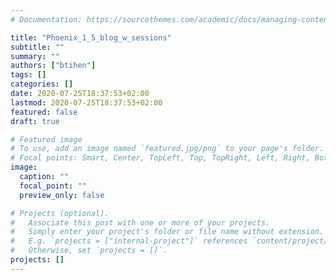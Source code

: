 ```yaml
---
# Documentation: https://sourcethemes.com/academic/docs/managing-content/

title: "Phoenix_1_5_blog_w_sessions"
subtitle: ""
summary: ""
authors: ["btihen"]
tags: []
categories: []
date: 2020-07-25T18:37:53+02:00
lastmod: 2020-07-25T18:37:53+02:00
featured: false
draft: true

# Featured image
# To use, add an image named `featured.jpg/png` to your page's folder.
# Focal points: Smart, Center, TopLeft, Top, TopRight, Left, Right, BottomLeft, Bottom, BottomRight.
image:
  caption: ""
  focal_point: ""
  preview_only: false

# Projects (optional).
#   Associate this post with one or more of your projects.
#   Simply enter your project's folder or file name without extension.
#   E.g. `projects = ["internal-project"]` references `content/project/deep-learning/index.md`.
#   Otherwise, set `projects = []`.
projects: []
---
```

